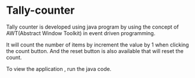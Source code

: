 # Tally-counter

Tally counter is developed using java program by using the concept of AWT(Abstract Window Toolkit) in event driven programming.

It will count the number of items by increment the value by 1 when clicking the count button. And the reset button is also available that will reset the count. 

To view the application , run the java code.
